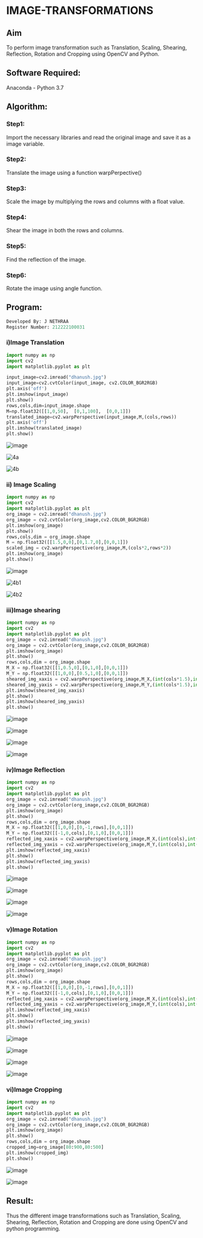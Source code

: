 # IMAGE-TRANSFORMATIONS


## Aim
To perform image transformation such as Translation, Scaling, Shearing, Reflection, Rotation and Cropping using OpenCV and Python.

## Software Required:
Anaconda - Python 3.7

## Algorithm:
### Step1:
Import the necessary libraries and read the original image and save it as a image variable.

### Step2:
Translate the image using a function warpPerpective()

### Step3:
Scale the image by multiplying the rows and columns with a float value.

### Step4:
Shear the image in both the rows and columns.

### Step5:
Find the reflection of the image.

### Step6:
Rotate the image using angle function.
## Program:
```python
Developed By: J NETHRAA
Register Number: 212222100031
```

### i)Image Translation
```python
import numpy as np
import cv2
import matplotlib.pyplot as plt

input_image=cv2.imread("dhanush.jpg")
input_image=cv2.cvtColor(input_image, cv2.COLOR_BGR2RGB)
plt.axis('off')
plt.imshow(input_image)
plt.show()
rows,cols,dim=input_image.shape
M=np.float32([[1,0,50],  [0,1,100],  [0,0,1]])
translated_image=cv2.warpPerspective(input_image,M,(cols,rows))
plt.axis('off')
plt.imshow(translated_image)
plt.show()
```
![image](https://github.com/Nethraa24/IMAGE-TRANSFORMATIONS/assets/121215786/df47370a-5469-4976-acfd-1a1f27f407ab)

![4a](https://github.com/Nethraa24/IMAGE-TRANSFORMATIONS/assets/121215786/6d9276e5-9d0e-46dd-ae88-d704ef111005)

![4b](https://github.com/Nethraa24/IMAGE-TRANSFORMATIONS/assets/121215786/873e9c21-0aaf-4745-9645-272ca5b73281)


### ii) Image Scaling
```python
import numpy as np
import cv2
import matplotlib.pyplot as plt
org_image = cv2.imread("dhanush.jpg")
org_image = cv2.cvtColor(org_image,cv2.COLOR_BGR2RGB)
plt.imshow(org_image)
plt.show()
rows,cols,dim = org_image.shape
M = np.float32([[1.5,0,0],[0,1.7,0],[0,0,1]])
scaled_img = cv2.warpPerspective(org_image,M,(cols*2,rows*2))
plt.imshow(org_image)
plt.show()
```
![image](https://github.com/Nethraa24/IMAGE-TRANSFORMATIONS/assets/121215786/177f9fa4-020b-46db-98ec-9c74fe73d7ab)

![4b1](https://github.com/Nethraa24/IMAGE-TRANSFORMATIONS/assets/121215786/86ed795e-26b8-4174-a7c7-cff96ec366f4)

![4b2](https://github.com/Nethraa24/IMAGE-TRANSFORMATIONS/assets/121215786/e2010ed4-9ba3-480e-afa8-8b465e470270)

### iii)Image shearing
```python
import numpy as np
import cv2
import matplotlib.pyplot as plt
org_image = cv2.imread("dhanush.jpg")
org_image = cv2.cvtColor(org_image,cv2.COLOR_BGR2RGB)
plt.imshow(org_image)
plt.show()
rows,cols,dim = org_image.shape
M_X = np.float32([[1,0.5,0],[0,1,0],[0,0,1]])
M_Y = np.float32([[1,0,0],[0.5,1,0],[0,0,1]])
sheared_img_xaxis = cv2.warpPerspective(org_image,M_X,(int(cols*1.5),int(rows*1.5)))
sheared_img_yaxis = cv2.warpPerspective(org_image,M_Y,(int(cols*1.5),int(rows*1.5)))
plt.imshow(sheared_img_xaxis)
plt.show()
plt.imshow(sheared_img_yaxis)
plt.show()
```
![image](https://github.com/Nethraa24/IMAGE-TRANSFORMATIONS/assets/121215786/69cd719f-0559-4d4f-aa6f-15a78319ecc8)

![image](https://github.com/Nethraa24/IMAGE-TRANSFORMATIONS/assets/121215786/e56bc6ef-c31a-48bc-b0ef-55dc6cf40d51)

![image](https://github.com/Nethraa24/IMAGE-TRANSFORMATIONS/assets/121215786/5d9c9a4b-6a6c-4261-bdca-4b87dd6e9ae1)

![image](https://github.com/Nethraa24/IMAGE-TRANSFORMATIONS/assets/121215786/dc5498d0-feac-4f92-968e-ae06a361e1a2)


### iv)Image Reflection
```python
import numpy as np
import cv2
import matplotlib.pyplot as plt
org_image = cv2.imread("dhanush.jpg")
org_image = cv2.cvtColor(org_image,cv2.COLOR_BGR2RGB)
plt.imshow(org_image)
plt.show()
rows,cols,dim = org_image.shape
M_X = np.float32([[1,0,0],[0,-1,rows],[0,0,1]])
M_Y = np.float32([[-1,0,cols],[0,1,0],[0,0,1]])
reflected_img_xaxis = cv2.warpPerspective(org_image,M_X,(int(cols),int(rows)))
reflected_img_yaxis = cv2.warpPerspective(org_image,M_Y,(int(cols),int(rows)))
plt.imshow(reflected_img_xaxis)
plt.show()
plt.imshow(reflected_img_yaxis)
plt.show()
```
![image](https://github.com/Nethraa24/IMAGE-TRANSFORMATIONS/assets/121215786/6d909d06-89fc-469a-9379-3cfc95abe739)

![image](https://github.com/Nethraa24/IMAGE-TRANSFORMATIONS/assets/121215786/26860bd5-268d-425c-b474-ffce2364b80f)

![image](https://github.com/Nethraa24/IMAGE-TRANSFORMATIONS/assets/121215786/444750ad-842f-4c85-a64c-3d5502a5943c)

![image](https://github.com/Nethraa24/IMAGE-TRANSFORMATIONS/assets/121215786/82595bd1-d647-4cb1-936d-aa24628250b3)

### v)Image Rotation
```python
import numpy as np
import cv2
import matplotlib.pyplot as plt
org_image = cv2.imread("dhanush.jpg")
org_image = cv2.cvtColor(org_image,cv2.COLOR_BGR2RGB)
plt.imshow(org_image)
plt.show()
rows,cols,dim = org_image.shape
M_X = np.float32([[1,0,0],[0,-1,rows],[0,0,1]])
M_Y = np.float32([[-1,0,cols],[0,1,0],[0,0,1]])
reflected_img_xaxis = cv2.warpPerspective(org_image,M_X,(int(cols),int(rows)))
reflected_img_yaxis = cv2.warpPerspective(org_image,M_Y,(int(cols),int(rows)))
plt.imshow(reflected_img_xaxis)
plt.show()
plt.imshow(reflected_img_yaxis)
plt.show()
```
![image](https://github.com/Nethraa24/IMAGE-TRANSFORMATIONS/assets/121215786/95b017bc-fa46-42ea-8a31-e5126060fc08)

![image](https://github.com/Nethraa24/IMAGE-TRANSFORMATIONS/assets/121215786/b6f1fe1f-361a-4fd3-939b-714f577cf08b)

![image](https://github.com/Nethraa24/IMAGE-TRANSFORMATIONS/assets/121215786/43d3bdeb-ff96-4694-98ee-cf1898f4592e)

![image](https://github.com/Nethraa24/IMAGE-TRANSFORMATIONS/assets/121215786/1956f42d-5b24-43b0-b8be-a7ddf2b5e985)

### vi)Image Cropping
```python
import numpy as np
import cv2
import matplotlib.pyplot as plt
org_image = cv2.imread("dhanush.jpg")
org_image = cv2.cvtColor(org_image,cv2.COLOR_BGR2RGB)
plt.imshow(org_image)
plt.show()
rows,cols,dim = org_image.shape
cropped_img=org_image[80:900,80:500]
plt.imshow(cropped_img)
plt.show()

```
![image](https://github.com/Nethraa24/IMAGE-TRANSFORMATIONS/assets/121215786/37a4c9c2-6429-453a-8051-76f1f72ace76)

![image](https://github.com/Nethraa24/IMAGE-TRANSFORMATIONS/assets/121215786/29f52314-8a38-40e9-9758-3a9a0f6f11a2)



## Result: 

Thus the different image transformations such as Translation, Scaling, Shearing, Reflection, Rotation and Cropping are done using OpenCV and python programming.
